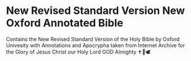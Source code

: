 # New Revised Standard Version New Oxford Annotated Bible
 Contains the New Revised Standard Version of the Holy Bible by Oxford Univesity with Annotations and Apocrypha taken from Internet Archive for the Glory of Jesus Christ our Holy Lord GOD Almighty ✝️💖🕊️
